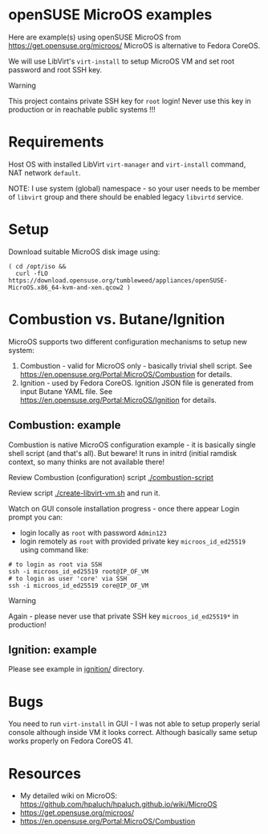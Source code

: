 # openSUSE MicroOS examples

Here are example(s) using openSUSE MicroOS from https://get.opensuse.org/microos/
MicroOS is alternative to Fedora CoreOS.

We will use LibVirt's `virt-install` to setup MicroOS VM and set root password and root SSH key.

> [!WARNING]
> This project contains private SSH key for `root` login! Never use this key in production
> or in reachable public systems !!!

# Requirements

Host OS with installed LibVirt `virt-manager` and `virt-install` command, NAT network `default`.

NOTE: I use system (global) namespace - so your user needs to be member of `libvirt` group
and there should be enabled legacy `libvirtd` service.

# Setup

Download suitable MicroOS disk image using:

```shell
( cd /opt/iso &&
  curl -fLO https://download.opensuse.org/tumbleweed/appliances/openSUSE-MicroOS.x86_64-kvm-and-xen.qcow2 )
```

# Combustion vs. Butane/Ignition

MicroOS supports two different configuration mechanisms to setup new system:

1. Combustion - valid for MicroOS only - basically trivial shell script.
   See https://en.opensuse.org/Portal:MicroOS/Combustion for details.
2. Ignition - used by Fedora CoreOS. Ignition JSON file is generated from input Butane YAML file.
   See https://en.opensuse.org/Portal:MicroOS/Ignition for details.

## Combustion: example

Combustion is native MicroOS configuration example - it is basically single
shell script (and that's all). But beware! It runs in initrd (initial ramdisk
context, so many thinks are not available there!

Review Combustion (configuration) script [./combustion-script](./combustion-script)

Review script [./create-libvirt-vm.sh](./create-libvirt-vm.sh) and run it.

Watch on GUI console installation progress - once there appear Login prompt you can:
- login locally as `root` with password `Admin123`
- login remotely as `root` with provided private key `microos_id_ed25519` using command like:

```shell
# to login as root via SSH
ssh -i microos_id_ed25519 root@IP_OF_VM
# to login as user 'core' via SSH
ssh -i microos_id_ed25519 core@IP_OF_VM
```

> [!WARNING]
> Again - please never use that private SSH key `microos_id_ed25519*` in production!

## Ignition: example

Please see example in [ignition/](ignition/) directory.

# Bugs

You need to run `virt-install` in GUI - I was not able to setup properly serial
console although inside VM it looks correct. Although basically same setup
works properly on Fedora CoreOS 41.

# Resources

* My detailed wiki on MicroOS: https://github.com/hpaluch/hpaluch.github.io/wiki/MicroOS
* https://get.opensuse.org/microos/
* https://en.opensuse.org/Portal:MicroOS/Combustion
